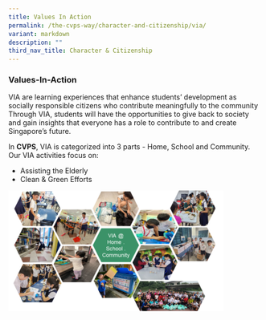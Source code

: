 ```yaml
---
title: Values In Action
permalink: /the-cvps-way/character-and-citizenship/via/
variant: markdown
description: ""
third_nav_title: Character & Citizenship
---
```

### **Values-In-Action**
VIA are learning experiences that enhance students’ development as socially responsible citizens who contribute meaningfully to the community Through VIA, students will have the opportunities to give back to society and gain insights that everyone has a role to contribute to and create Singapore’s future. 

In  **CVPS**, VIA is categorized into 3 parts - Home, School and Community. <br>
Our VIA activities focus on:
* Assisting the Elderly 
* Clean &amp; Green Efforts 

<img src="/images/CCE/via1.png" style="width:85%">